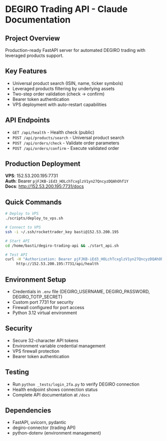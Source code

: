 # DEGIRO Trading API - Claude Documentation

## Project Overview
Production-ready FastAPI server for automated DEGIRO trading with leveraged products support.

## Key Features
- Universal product search (ISIN, name, ticker symbols)
- Leveraged products filtering by underlying assets
- Two-step order validation (check → confirm)
- Bearer token authentication
- VPS deployment with auto-restart capabilities

## API Endpoints
- `GET /api/health` - Health check (public)
- `POST /api/products/search` - Universal product search
- `POST /api/orders/check` - Validate order parameters  
- `POST /api/orders/confirm` - Execute validated order

## Production Deployment
**VPS**: 152.53.200.195:7731  
**Auth**: Bearer `pjFJKB-iEd3_HOLchTcxglzV1yn27QncyzDQAhOhf1Y`  
**Docs**: http://152.53.200.195:7731/docs

## Quick Commands
```bash
# Deploy to VPS
./scripts/deploy_to_vps.sh

# Connect to VPS
ssh -i ~/.ssh/rockettrader_key basti@152.53.200.195

# Start API
cd /home/basti/degiro-trading-api && ./start_api.sh

# Test API
curl -H "Authorization: Bearer pjFJKB-iEd3_HOLchTcxglzV1yn27QncyzDQAhOhf1Y" \
     http://152.53.200.195:7731/api/health
```

## Environment Setup
- Credentials in `.env` file (DEGIRO_USERNAME, DEGIRO_PASSWORD, DEGIRO_TOTP_SECRET)
- Custom port 7731 for security
- Firewall configured for port access
- Python 3.12 virtual environment

## Security
- Secure 32-character API tokens
- Environment variable credential management
- VPS firewall protection
- Bearer token authentication

## Testing
- Run `python _tests/login_2fa.py` to verify DEGIRO connection
- Health endpoint shows connection status
- Complete API documentation at `/docs`

## Dependencies
- FastAPI, uvicorn, pydantic
- degiro-connector (trading API)
- python-dotenv (environment management)
